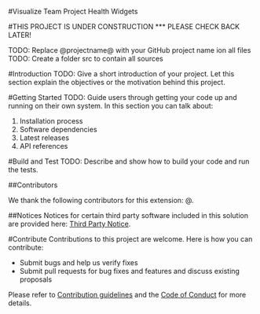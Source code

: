 #Visualize Team Project Health Widgets

#THIS PROJECT IS UNDER CONSTRUCTION *** PLEASE CHECK BACK LATER!

TODO: Replace @projectname@ with your GitHub project name ion all files
TODO: Create a folder src to contain all sources

#Introduction 
TODO: Give a short introduction of your project. Let this section explain the objectives or the motivation behind this project. 

#Getting Started
TODO: Guide users through getting your code up and running on their own system. In this section you can talk about:
1.	Installation process
2.	Software dependencies
3.	Latest releases
4.	API references

#Build and Test
TODO: Describe and show how to build your code and run the tests. 

##Contributors

We thank the following contributors for this extension: @.

##Notices
Notices for certain third party software included in this solution are provided here: [Third Party Notice](ThirdPartyNotices.txt).

#Contribute
Contributions to this project are welcome. Here is how you can contribute:  

- Submit bugs and help us verify fixes  
- Submit pull requests for bug fixes and features and discuss existing proposals   

Please refer to [Contribution guidelines](.github/CONTRIBUTING.md) and the [Code of Conduct](.github/COC.md) for more details.
